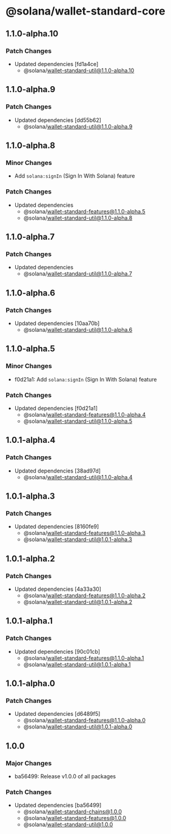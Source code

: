 # @solana/wallet-standard-core

## 1.1.0-alpha.10

### Patch Changes

-   Updated dependencies [fd1a4ce]
    -   @solana/wallet-standard-util@1.1.0-alpha.10

## 1.1.0-alpha.9

### Patch Changes

-   Updated dependencies [dd55b62]
    -   @solana/wallet-standard-util@1.1.0-alpha.9

## 1.1.0-alpha.8

### Minor Changes

-   Add `solana:signIn` (Sign In With Solana) feature

### Patch Changes

-   Updated dependencies
    -   @solana/wallet-standard-features@1.1.0-alpha.5
    -   @solana/wallet-standard-util@1.1.0-alpha.8

## 1.1.0-alpha.7

### Patch Changes

-   Updated dependencies
    -   @solana/wallet-standard-util@1.1.0-alpha.7

## 1.1.0-alpha.6

### Patch Changes

-   Updated dependencies [10aa70b]
    -   @solana/wallet-standard-util@1.1.0-alpha.6

## 1.1.0-alpha.5

### Minor Changes

-   f0d21a1: Add `solana:signIn` (Sign In With Solana) feature

### Patch Changes

-   Updated dependencies [f0d21a1]
    -   @solana/wallet-standard-features@1.1.0-alpha.4
    -   @solana/wallet-standard-util@1.1.0-alpha.5

## 1.0.1-alpha.4

### Patch Changes

-   Updated dependencies [38ad97d]
    -   @solana/wallet-standard-util@1.1.0-alpha.4

## 1.0.1-alpha.3

### Patch Changes

-   Updated dependencies [8160fe9]
    -   @solana/wallet-standard-features@1.1.0-alpha.3
    -   @solana/wallet-standard-util@1.0.1-alpha.3

## 1.0.1-alpha.2

### Patch Changes

-   Updated dependencies [4a33a30]
    -   @solana/wallet-standard-features@1.1.0-alpha.2
    -   @solana/wallet-standard-util@1.0.1-alpha.2

## 1.0.1-alpha.1

### Patch Changes

-   Updated dependencies [90c01cb]
    -   @solana/wallet-standard-features@1.1.0-alpha.1
    -   @solana/wallet-standard-util@1.0.1-alpha.1

## 1.0.1-alpha.0

### Patch Changes

-   Updated dependencies [d6489f5]
    -   @solana/wallet-standard-features@1.1.0-alpha.0
    -   @solana/wallet-standard-util@1.0.1-alpha.0

## 1.0.0

### Major Changes

-   ba56499: Release v1.0.0 of all packages

### Patch Changes

-   Updated dependencies [ba56499]
    -   @solana/wallet-standard-chains@1.0.0
    -   @solana/wallet-standard-features@1.0.0
    -   @solana/wallet-standard-util@1.0.0
